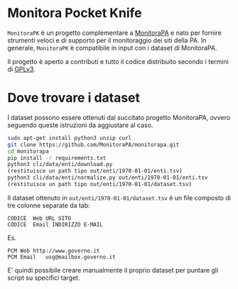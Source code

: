 # Monitora Pocket Knife

`MonitoraPK` è un progetto complementare a [MonitoraPA](https://github.com/MonitoraPA/monitorapa) e nato per fornire strumenti veloci e di supporto per il monitoraggio dei siti della PA. In generale, `MonitoraPK` è compatibile in input con i dataset di MonitoraPA.

Il progetto è aperto a contributi e tutto il codice distribuito secondo i termini di [GPLv3](LICENSE).

# Dove trovare i dataset

I dataset possono essere ottenuti dal succitato progetto MonitoraPA, ovvero seguendo queste istruzioni da aggiustare al caso.

```bash
sudo apt-get install python3 unzip curl
git clone https://github.com/MonitoraPA/monitorapa.git
cd monitorapa
pip install -r requirements.txt
python3 cli/data/enti/download.py
(restituisce un path tipo out/enti/1970-01-01/enti.tsv)
python3 cli/data/enti/normalize.py out/enti/1970-01-01/enti.tsv
(restituisce un path tipo out/enti/1970-01-01/dataset.tsv)
```

Il dataset ottenuto in `out/enti/1970-01-01/dataset.tsv` è un file composto di tre colonne separate da tab:

```
CODICE  Web URL SITO
CODICE  Email INDIRIZZO E-MAIL
```
Es. 

```
PCM	Web	http://www.governo.it
PCM	Email	usg@mailbox.governo.it
```

E' quindi possibile creare manualmente il proprio dataset per puntare gli script su specifici target.
